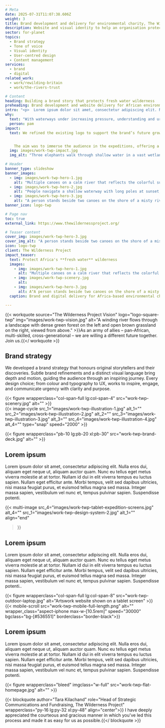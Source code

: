 ```yaml
---
# Meta
date: 2025-07-31T11:07:38.606Z
weight: 3
title: Brand development and delivery for environmental charity, The Wilderness Project
description: Website and visual identity to help an organisation protecting Africa's fresh waters
sector: for-planet
topics:
  - Brand strategy
  - Tone of voice
  - Visual identity
  - User-centred design
  - Content management
services:
  - brand
  - digital
related_work:
  - work/rewilding-britain
  - work/the-rivers-trust

# Content
heading: Building a brand story that protects fresh water wilderness
preheading: Brand development and website delivery for African environmental charity.
intro: "<p>  Lorem ipsum dolor sit amet, consectetur adipiscing elit. Nulla eros dui, aliquam eget neque ut, aliquam auctor quam. Nunc eu tellus eget metus viverra molestie at at tortor. Nullam id dui in elit viverra tempus eu luctus sapien. Nullam eget efficitur ante. Morbi tempus, velit sed dapibus ultricies, nisi massa feugiat purus, et euismod tellus magna sed massa. Integer massa sapien, vestibulum vel nunc et, tempus pulvinar sapien. Suspendisse potenti.</p>"
why:
  text: "With waterways under increasing pressure, understanding and urgency around these fragile systems is essential."
  person: pam
impact:
  text: We refined the existing logo to support the brand’s future growth and created an illustration style inspired by expedition scientists’ field sketches, capturing their observations, discoveries and processes using pen on paper. Expressive, hand-drawn graphic elements guide attention and build visual rhythm, reflecting the way people highlight important details in personal notes. The refreshed colour palette reflects the varied landscapes the brand moves through – they are cool, calm and professional. 


    The aim was to immerse the audience in the expeditions, offering a window into the daily experiences of scientists, local communities and the vast network of waterways, while bringing a sense of immediacy and momentum that reinforces the urgency of their mission.
  img: images/work-twp-impact.jpg
  img_alt: "Three elephants walk through shallow water in a vast wetland landscape with scattered vegetation and a clear sky."

# Header
banner_type: slideshow
banner_images:
  - img: images/work-twp-hero-1.jpg
    alt: "Multiple canoes on a calm river that reflects the colorful sunset sky."
  - img: images/work-twp-hero-2.jpg
    alt: "People navigate a shallow waterway with long poles at sunset, surrounded by tall grasses under a clear sky."
  - img: images/work-twp-hero-3.jpg
    alt: "A person stands beside two canoes on the shore of a misty river at sunrise, surrounded by reeds and trees."
banner_icon: logo-twp

# Page nav
toc: true
external_link: https://www.thewildernessproject.org/

# Teaser content
cover_img: images/work-twp-hero-3.jpg
cover_img_alt: "A person stands beside two canoes on the shore of a misty river at sunrise, surrounded by reeds and trees."
icon: logo-twp
client: The Wilderness Project
impact_teaser:
  text: Protect Africa's **fresh water** wilderness
  images:
    - img: images/work-twp-hero-1.jpg
      alt: "Multiple canoes on a calm river that reflects the colorful sunset sky."
    - img: images/work-twp-scenery.jpg
      alt: 
    - img: images/work-twp-hero-3.jpg
      alt: A"A person stands beside two canoes on the shore of a misty river at sunrise, surrounded by reeds and trees."
  caption: Brand and digital delivery for Africa-based environmental charity

---
```




{{< workquote source="The Wilderness Project Vision" logo="logo-square-twp" img="images/work-twp-vision.jpg" alt="A winding river flows through a landscape with dense green forest on the left and open brown grassland on the right, viewed from above." >}}As an army of allies – pan-African, multi-skilled, cross-generational – we are willing a different future together. Join us.{{</ workquote >}}

<!-- Text left -->
<div class="w-full grid grid-cols-12 gap-x-2.5 gap-y-6 lg:gap-6 xl:gap-8">
  <div class="prose col-span-full lg:col-span-8">

  ## Brand strategy

  We developed a brand strategy that honours original storytellers and their discoveries. Subtle brand refinements and a distinct visual language bring depth and motion, guiding the audience through an inspiring journey. Every design choice; from colour and typography to UX, works to inspire, engage, and communicate urgency with clarity and purpose.
  </div>
</div>


<div class="w-full grid grid-cols-12 gap-x-2.5 gap-y-6 lg:gap-6 xl:gap-8 section">
  {{< figure wrapperclass="col-span-full lg:col-span-4" src="work-twp-scenery.jpg" alt="" >}}
  <div class="col-span-full lg:col-span-4">
  {{< image-cycle
  src_1="images/work-twp-illustration-1.jpg"
  alt_1=""
  src_2="images/work-twp-illustration-2.jpg"
  alt_2=""
  src_3="images/work-twp-illustration-3.jpg"
  alt_3=""
  src_4="images/work-twp-illustration-4.jpg"
  alt_4=""
  type="snap"
  speed="2000" >}}
  </div>
</div>

{{< figure wrapperclass="pb-10 lg:pb-20 xl:pb-30" src="work-twp-brand-deck.jpg" alt="" >}}


<!-- Text right -->
<div class="w-full grid grid-cols-12 gap-x-2.5 gap-y-6 lg:gap-6 xl:gap-8 section">
  <div class="prose col-span-full lg:col-span-8 lg:col-start-5">

  ## Lorem ipsum

  Lorem ipsum dolor sit amet, consectetur adipiscing elit. Nulla eros dui, aliquam eget neque ut, aliquam auctor quam. Nunc eu tellus eget metus viverra molestie at at tortor. Nullam id dui in elit viverra tempus eu luctus sapien. Nullam eget efficitur ante. Morbi tempus, velit sed dapibus ultricies, nisi massa feugiat purus, et euismod tellus magna sed massa. Integer massa sapien, vestibulum vel nunc et, tempus pulvinar sapien. Suspendisse potenti.

   
  </div>
</div>

{{< multi-image
  src_4="images/work-twp-tablet-expedition-screens.jpg" alt_4=""
  src_1="images/work-twp-design-system-2.jpg" alt_1=""
  align="end"
  >}}




<!-- Text left -->
<div class="w-full grid grid-cols-12 gap-x-2.5 gap-y-6 lg:gap-6 xl:gap-8 section">
  <div class="prose col-span-full lg:col-span-8">

  ## Lorem ipsum

  Lorem ipsum dolor sit amet, consectetur adipiscing elit. Nulla eros dui, aliquam eget neque ut, aliquam auctor quam. Nunc eu tellus eget metus viverra molestie at at tortor. Nullam id dui in elit viverra tempus eu luctus sapien. Nullam eget efficitur ante. Morbi tempus, velit sed dapibus ultricies, nisi massa feugiat purus, et euismod tellus magna sed massa. Integer massa sapien, vestibulum vel nunc et, tempus pulvinar sapien. Suspendisse potenti..
   
  </div>
</div>

<div class="w-full grid grid-cols-12 gap-x-2.5 gap-y-6 lg:gap-6 xl:gap-8">
  {{< figure wrapperclass="col-span-full lg:col-span-8" src="work-twp-outdoor-laptop.jpg" alt="Artswork website shown on a tablet screen" >}}
  <div class="col-span-full lg:col-span-4">
  {{< mobile-scroll src="work-twp-mobile-full-length.png" alt="" wrapper_class="aspect-iphone max-w-[10.5rem]" speed="30000" bgclass="bg-[#536551]" borderclass="border-black">}}
  </div>
</div>


<!-- Text right -->
<div class="w-full grid grid-cols-12 gap-x-2.5 gap-y-6 lg:gap-6 xl:gap-8 section">
  <div class="prose col-span-full lg:col-span-8 lg:col-start-5">

  ## Lorem ipsum

  Lorem ipsum dolor sit amet, consectetur adipiscing elit. Nulla eros dui, aliquam eget neque ut, aliquam auctor quam. Nunc eu tellus eget metus viverra molestie at at tortor. Nullam id dui in elit viverra tempus eu luctus sapien. Nullam eget efficitur ante. Morbi tempus, velit sed dapibus ultricies, nisi massa feugiat purus, et euismod tellus magna sed massa. Integer massa sapien, vestibulum vel nunc et, tempus pulvinar sapien. Suspendisse potenti.

   
  </div>
</div>

{{< figure wrapperclass="bleed" imgclass="w-full" src="work-twp-flat-homepage.jpg" alt="" >}}

{{< blockquote author="Tara Kilachand" role="Head of Strategic Communications and Fundraising, The Wilderness Project" wrapperclass="py-16 lg:py-32 xl:py-48" align="center">}} I have deeply appreciated the courteous and gracious manner in which you've led this process and made it as easy for us as possible.{{</ blockquote >}}




